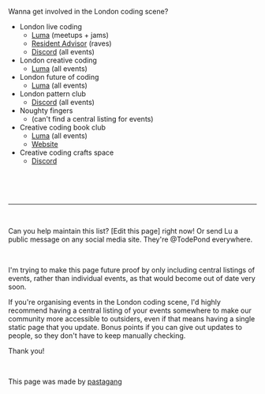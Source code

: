 Wanna get involved in the London coding scene?

- London live coding
  - [Luma](https://lu.ma/londonlivecoding) (meetups + jams)
  - [Resident Advisor](https://ra.co/promoters/143671) (raves)
  - [Discord](https://discord.gg/eVHd5e3fhJ) (all events)
- London creative coding
  - [Luma](https://lu.ma/london-creative-coding) (all events)
- London future of coding
  - [Luma](https://lu.ma/foclondon) (all events)
- London pattern club
  - [Discord](https://discord.gg/YqDS4Kza3R) (all events)
- Noughty fingers
  - (can't find a central listing for events)
- Creative coding book club
  - [Luma](https://lu.ma/calendar/cal-l8dqsc8YHhI2Fbi) (all events)
  - [Website](https://creativecodingbook.club/)
- Creative coding crafts space
  - [Discord](https://discord.gg/kxWFc5w2M3)

<br>

<br>

<br>

<hr>

<br>

Can you help maintain this list? [Edit this page] right now! Or send Lu a public message on any social media site. They're @TodePond everywhere.

<br>

I'm trying to make this page future proof by only including central listings of events, rather than individual events, as that would become out of date very soon.

If you're organising events in the London coding scene, I'd highly recommend having a central listing of your events somewhere to make our community more accessible to outsiders, even if that means having a single static page that you update. Bonus points if you can give out updates to people, so they don't have to keep manually checking. 

Thank you! 

<br>

This page was made by [pastagang](/)
